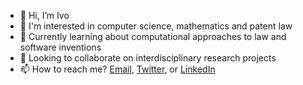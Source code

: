 - 👋 Hi, I’m Ivo
- 👀 I'm interested in computer science, mathematics and patent law
- 🌱 Currently learning about computational approaches to law and software inventions
- 💞️ Looking to collaborate on interdisciplinary research projects
- 📫 How to reach me? [Email](mailto:i.e.emanuilov@outlook.com), [Twitter](https://www.twitter.com/ieemanuilov), or [LinkedIn](https://www.linkedin.com/in/ivoemanuilov/) 

<!---
iemanuilov/iemanuilov is a ✨ special ✨ repository because its `README.md` (this file) appears on your GitHub profile.
You can click the Preview link to take a look at your changes.
--->
